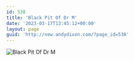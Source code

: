 ```yaml
---
id: 538
title: 'Black Pit Of Dr M'
date: '2023-03-17T13:45:12+00:00'
layout: page
guid: 'http://new.andydixon.com/?page_id=538'
---
```


![Black Pit Of Dr M](https://i0.wp.com/assets.g8x2.ldn.idrivee2-23.com/posters/Black%20Pit%20Of%20Dr%20M%2001.jpg?w=1200&ssl=1 "Black Pit Of Dr M")